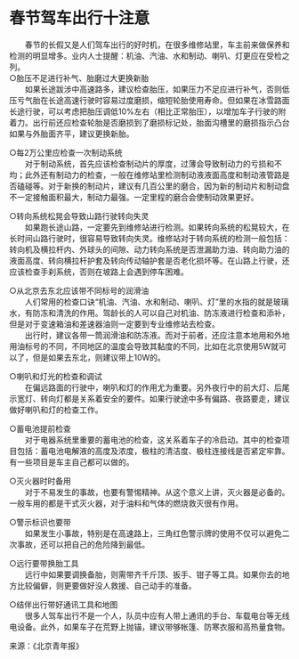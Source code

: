 # 春节驾车出行十注意  

&emsp;&emsp;春节的长假又是人们驾车出行的好时机，在很多维修站里，车主前来做保养和检测的明显增多。业内人士提醒：机油、汽油、水和制动、喇叭、灯更应在受检之列。  
○胎压不足进行补气、胎磨过大更换新胎  
&emsp;&emsp;如果长途跋涉中高速路多，建议检查胎压，如果压力不足应进行补气，否则低压亏气胎在长途高速行驶时容易过度磨损，缩短轮胎使用寿命。但如果在冰雪路面长途行驶，可以考虑把胎压调低10%左右（相比正常胎压），以增加车子行驶的附着力。出行前还应检查轮胎是否磨损到了磨损标记处，胎面沟槽里的磨损指示凸台如果与外胎面齐平，建议更换新胎。  

○每2万公里应检查一次制动系统  
&emsp;&emsp;对于制动系统，首先应该检查制动片的厚度，过薄会导致制动力的亏损和不均；此外还有制动力的检查，一般在维修站里检测制动液液面高度和制动液管路是否磕碰等。对于新换的制动片，建议有几百公里的磨合，因为新的制动片和制动盘不一定接触面积最大，制动力最强。一定里程的磨合会使制动效果更好。  

○转向系统松晃会导致山路行驶转向失灵  
&emsp;&emsp;如果跑长途山路，一定要先到维修站进行检测。如果转向系统的松晃较大，在长时间山路行驶时，很容易导致转向失灵。维修站对于转向系统的检测一般包括：转向机及横拉杆内、外球头的间隙、动力转向系统是否泄漏助力油、转向助力油的液面高度、转向横拉杆护套及转向传动轴护套是否老化损坏等。在山路上行驶，还应该检查手刹系统，否则在坡路上会遇到停车困难。  

○从北京去东北应该带不同标号的润滑油  
&emsp;&emsp;人们常用的检查口诀“机油、汽油、水和制动、喇叭、灯”里的水指的就是玻璃水，有防冻和清洗的作用。驾龄长的人可以自己对机油、防冻液进行检查和添补，但是对于变速箱油和差速器油则一定要到专业维修站去检查。  
&emsp;&emsp;出行时，建议各带一筒润滑油和防冻液。而对于前者，还应注意本地用和外地用油标号的不同，不同地区的温度会导致其黏度的不同，比如在北京使用5W就可以了，但是如果去东北，则建议带上10W的。  

○喇叭和灯光的检查和调试  
&emsp;&emsp;在偏远路面的行驶中，喇叭和灯的作用尤为重要。另外夜行中的前大灯、后尾示宽灯、转向灯都是关系着安全的要件。如果行驶途中多有偏路、夜路要走，建议做好喇叭和灯的检查工作。  

○蓄电池提前检查  
&emsp;&emsp;对于电器系统里重要的蓄电池的检查，这关系着车子的冷启动。其中的检查项目包括：蓄电池电解液的高度及浓度，极柱的清洁度、极柱连接线是否紧定牢靠。有一些项目是车主自己都可以做的。  

○灭火器时时备用  
&emsp;&emsp;对于不易发生的事故，也要有警惕精神。从这个意义上讲，灭火器是必备的。一般车用的都是干式灭火器，对于油料和气体的燃烧救灭很有作用。  

○警示标识也要带  
&emsp;&emsp;如果发生小事故，特别是在高速路上，三角红色警示牌的使用不仅可以避免二次事故，还可以把自己的危险降到最低。  

○远行要带换胎工具  
&emsp;&emsp;远行中如果要调换备胎，则需带齐千斤顶、扳手、钳子等工具。如果你去的地方比较偏僻，则更要做好没人救援、自己动手的准备。  

○结伴出行带好通讯工具和地图  
&emsp;&emsp;很多人驾车出行不是一个人，队员中应有人带上通讯的手台、车载电台等无线电设备。此外，如果车子在荒野上抛锚，建议带够帐篷、防寒衣服和高热量食物。  

来源：《北京青年报》  